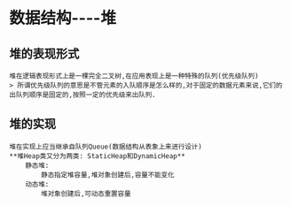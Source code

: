 
# 数据结构----堆
## 堆的表现形式
    堆在逻辑表现形式上是一棵完全二叉树,在应用表现上是一种特殊的队列(优先级队列)
    > 所谓优先级队列的意思是不管元素的入队顺序是怎么样的,对于固定的数据元素来说,它们的出队列顺序是固定的,按照一定的优先级来出队列.

## 堆的实现
    堆在实现上应当继承自队列Queue(数据结构从表象上来进行设计)
    **堆Heap类又分为两类: StaticHeap和DynamicHeap**
        静态堆:
            静态指定堆容量,堆对象创建后,容量不能变化
        动态堆:
            堆对象创建后,可动态重置容量

